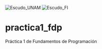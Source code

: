 ![Escudo_UNAM](https://user-images.githubusercontent.com/90280009/132965941-87ddbfc6-2151-4307-b39a-01b6d94d8441.png)
![Escudo_FI](https://user-images.githubusercontent.com/90280009/132965943-71615e2c-1794-4e14-a61d-f70c6db66aed.jpg)
# practica1_fdp
Práctica 1 de Fundamentos de Programación
